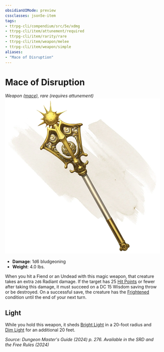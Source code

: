 ```yaml
---
obsidianUIMode: preview
cssclasses: json5e-item
tags:
- ttrpg-cli/compendium/src/5e/xdmg
- ttrpg-cli/item/attunement/required
- ttrpg-cli/item/rarity/rare
- ttrpg-cli/item/weapon/melee
- ttrpg-cli/item/weapon/simple
aliases: 
- "Mace of Disruption"
---
```

# Mace of Disruption
*Weapon ([mace](Інструменти%20ДМ/CLI/items/mace-xphb.md)), rare (requires attunement)*  
![](Інструменти%20ДМ/CLI/items/img/mace-of-disruption.webp#right)

- **Damage**: 1d6 bludgeoning
- **Weight**: 4.0 lbs.

When you hit a Fiend or an Undead with this magic weapon, that creature takes an extra `2d6` Radiant damage. If the target has 25 [Hit Points](Інструменти%20ДМ/CLI/rules/variant-rules/hit-points-xphb.md) or fewer after taking this damage, it must succeed on a DC 15 Wisdom saving throw or be destroyed. On a successful save, the creature has the [Frightened](Інструменти%20ДМ/CLI/rules/conditions.md#Frightened) condition until the end of your next turn.

## Light

While you hold this weapon, it sheds [Bright Light](Інструменти%20ДМ/CLI/rules/variant-rules/bright-light-xphb.md) in a 20-foot radius and [Dim Light](Інструменти%20ДМ/CLI/rules/variant-rules/dim-light-xphb.md) for an additional 20 feet.

*Source: Dungeon Master's Guide (2024) p. 276. Available in the <span title='Systems Reference Document (5.2)'>SRD</span> and the Free Rules (2024)*